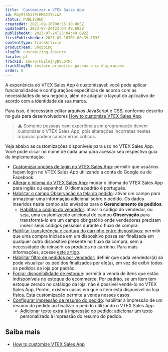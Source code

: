 ```yaml
---
title: 'Customizar o VTEX Sales App'
id: Rby973h1l9tEM4C1YrzwZ
status: PUBLISHED
createdAt: 2021-09-16T00:55:10.885Z
updatedAt: 2023-07-24T23:04:49.692Z
publishedAt: 2023-07-24T23:04:49.692Z
firstPublishedAt: 2021-09-16T01:00:39.153Z
contentType: trackArticle
productTeam: Shopping
slugEN: customizing-instore
locale: pt
trackId: zav76TFEZlAjnyBVL5tRc
trackSlugEN: instore-primeiros-passos-e-configuracoes
order: 8
---
```


A experiência do VTEX Sales App é customizável: você pode aplicar funcionalidades e configurações específicas de acordo com as necessidades do seu negócio, além de adaptar o layout do aplicativo de acordo com a identidade da sua marca.

Para isso, é necessário editar arquivos JavaScript e CSS, conforme descrito no guia para desenvolvedores [How to customize VTEX Sales App](https://developers.vtex.com/docs/guides/how-to-customize-vtex-sales-app).

> ⚠️ Somente pessoas com experiência em programação devem customizar o VTEX Sales App, pois alterações incorretas nestes arquivos podem causar erros críticos.

Veja abaixo as customizações disponíveis para uso no VTEX Sales App. Você pode clicar no nome de cada uma para acessar seu respectivo guia de implementação.

* [Customizar opções de login no VTEX Sales App](https://developers.vtex.com/docs/guides/how-to-customize-vtex-sales-app#list-of-customizations): permitir que usuários façam login no VTEX Sales App utilizando a conta do Google ou do Facebook. 
* [Alterar o idioma do VTEX Sales App](https://developers.vtex.com/docs/guides/change-vtex-sales-app-language): mudar o idioma do VTEX Sales App para inglês ou espanhol. O idioma padrão é português.
* [Habilitar o campo Observação na tela do pedido](https://developers.vtex.com/vtex-rest-api/docs/enable-the-remarks-field-in-the-order-screen): ativar um campo para armazenar uma informação adicional sobre o pedido. Os dados inseridos neste campo são enviados para o **Gerenciamento de pedidos**.
    * [Habilitar o código do vendedor](https://developers.vtex.com/vtex-rest-api/docs/sales-associate-code): ativar o código do vendedor, ou seja, uma customização adicional do campo **Observação** para transformá-lo em um campo obrigatório onde vendedores precisam inserir seus códigos pessoais durante o fluxo de compra.
* [Habilitar transferência e captura do carrinho entre dispositivos:](https://developers.vtex.com/vtex-rest-api/docs/enable-cart-transfer-between-devices) permitir que uma compra iniciada em um dispositivo possa ser finalizada em qualquer outro dispositivo presente no fluxo da compra, sem a necessidade de reinserir os produtos no carrinho. Para mais informações, acesse [este artigo](https://help.vtex.com/pt/tracks/instore-usando-o-app--4BYzQIwyOHvnmnCYQgLzdr/2hlBqxHlxgFo2o4R52pbsk).
* [Habilitar filtro de pedidos por vendedor:](https://developers.vtex.com/vtex-rest-api/docs/enable-order-filter-by-sales-associate) definir que cada vendedor(a) só pode visualizar os pedidos finalizados por ele(a), em vez de exibir todos os pedidos da loja por padrão.
* [Forçar disponibilidade de estoque](https://developers.vtex.com/vtex-rest-api/docs/force-stock-availability): permitir a venda de itens que estão indisponíveis no estoque do ecommerce. Por padrão, se um item tem estoque zerado no catálogo da loja, não é possível vendê-lo no VTEX Sales App. Porém, existem casos em que o item está disponível na loja física. Esta customização permite a venda nesses casos.
* [Configurar impressão de resumo do pedido](https://developers.vtex.com/docs/guides/how-to-customize-vtex-sales-app#list-of-customizations): habilitar a impressão de um resumo do pedido ao finalizar o pedido utilizando o VTEX Sales App.
    * [Adicionar texto extra à impressão do pedido](https://developers.vtex.com/vtex-rest-api/docs/add-extra-text-to-the-order-print): adicionar um texto personalizado à impressão do resumo do pedido.

## Saiba mais

* [How to customize VTEX Sales App](https://developers.vtex.com/docs/guides/how-to-customize-vtex-sales-app)
